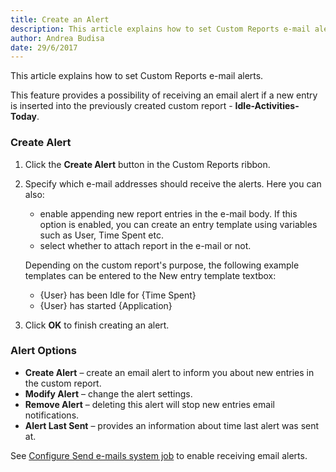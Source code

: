 ```yaml
---
title: Create an Alert 
description: This article explains how to set Custom Reports e-mail alerts.
author: Andrea Budisa
date: 29/6/2017
---
```

This article explains how to set Custom Reports e-mail alerts.

This feature provides a possibility of receiving an email alert if a new entry is inserted into the previously created custom report - **Idle-Activities-Today**.

### Create Alert 

1. Click the **Create Alert** button in the Custom Reports ribbon.
2. Specify which e-mail addresses should receive the alerts. Here you can also:
   * enable appending new report entries in the e-mail body. If this option is enabled, you can create an entry template using variables such as User, Time Spent etc.
   * select whether to attach report in the e-mail or not.

   Depending on the custom report's purpose, the following example templates can be entered to the New entry template textbox:
   * {User} has been Idle for {Time Spent}
   * {User} has started {Application}

3. Click **OK** to finish creating an alert.

### Alert Options

* **Create Alert** – create an email alert to inform you about new entries in the custom report.
* **Modify Alert** – change the alert settings.
* **Remove Alert** – deleting this alert will stop new entries email notifications.
* **Alert Last Sent** – provides an information about time last alert was sent at.

See [Configure Send e-mails system job](#internal/get-to-know-syskit-monitor/backstage-screen/configuration/options#send-emails) to enable receiving email alerts.